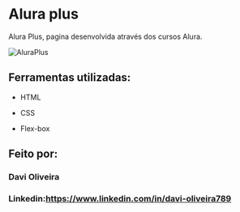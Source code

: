 # Alura plus
Alura Plus, pagina desenvolvida através dos cursos Alura.

![AluraPlus](https://github.com/DaviOliveira08/aluraplus/assets/145383748/0abba40f-b4db-4178-928c-70173c2c1499)
## Ferramentas utilizadas:

* HTML

* CSS

* Flex-box

## Feito por:

### Davi Oliveira

### Linkedin:https://www.linkedin.com/in/davi-oliveira789
